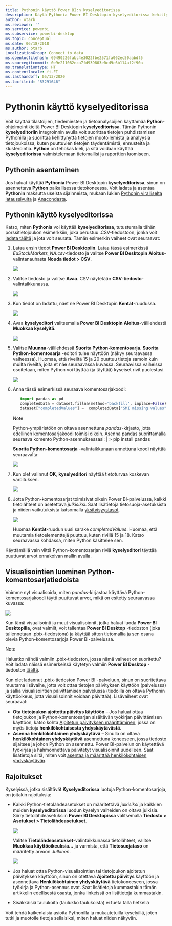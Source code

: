 ```yaml
---
title: Pythonin käyttö Power BI:n kyselyeditorissa
description: Käytä Pythonia Power BI Desktopin kyselyeditorissa kehittyneeseen analyysiin
author: otarb
ms.reviewer: ''
ms.service: powerbi
ms.subservice: powerbi-desktop
ms.topic: conceptual
ms.date: 06/18/2018
ms.author: otarb
LocalizationGroup: Connect to data
ms.openlocfilehash: 69490226fabc4e3022fbe2571fa062ec50aabdf5
ms.sourcegitcommit: 0e9e211082eca7fd939803e0cd9c6b114af2f90a
ms.translationtype: HT
ms.contentlocale: fi-FI
ms.lasthandoff: 05/13/2020
ms.locfileid: "83291646"
---
```

# <a name="use-python-in-query-editor"></a>Pythonin käyttö kyselyeditorissa
Voit käyttää tilastoijien, tiedemiesten ja tietoanalysoijien käyttämää **Python**-ohjelmointikieltä Power BI Desktopin **kyselyeditorissa**. Tämän Pythonin **kyselyeditoriin** integroinnin avulla voit suorittaa tietojen puhdistamisen Pythonilla ja suorittaa kehittynyttä tietojen muotoilemista ja analyysia tietojoukoissa, kuten puuttuvien tietojen täydentämistä, ennusteita ja klusterointia. **Python** on tehokas kieli, ja sitä voidaan käyttää **kyselyeditorissa** valmistelemaan tietomallisi ja raporttien luomiseen.

## <a name="installing-python"></a>Pythonin asentaminen
Jos haluat käyttää **Pythonia** Power BI Desktopin **kyselyeditorissa**, sinun on asennettava **Python** paikallisessa tietokoneessa. Voit ladata ja asentaa **Pythonin** maksutta useista sijainneista, mukaan lukien [Pythonin viralliselta lataussivulta](https://www.python.org/) ja [Anacondasta](https://anaconda.org/anaconda/python/).

## <a name="using-python-in-query-editor"></a>Pythonin käyttö kyselyeditorissa
Katso, miten **Pythonia** voi käyttää **kyselyeditorissa**, tutustumalla tähän pörssitietojoukon esimerkkiin, joka perustuu .CSV-tiedostoon, jonka voit [ladata täältä](https://download.microsoft.com/download/F/8/A/F8AA9DC9-8545-4AAE-9305-27AD1D01DC03/EuStockMarkets_NA.csv) ja jota voit seurata. Tämän esimerkin vaiheet ovat seuraavat:

1. Lataa ensin tiedot **Power BI Desktopiin**. Lataa tässä esimerkissä *EuStockMarkets_NA.csv*-tiedosto ja valitse **Power BI Desktopin** **Aloitus**-valintanauhasta **Nouda tiedot > CSV**.
   
   ![](media/desktop-python-in-query-editor/python-in-query-editor-1.png)
2. Valitse tiedosto ja valitse **Avaa**. CSV näytetään **CSV-tiedosto**-valintaikkunassa.
   
   ![](media/desktop-python-in-query-editor/python-in-query-editor-2.png)
3. Kun tiedot on ladattu, näet ne Power BI Desktopin **Kentät**-ruudussa.
   
   ![](media/desktop-python-in-query-editor/python-in-query-editor-3.png)
4. Avaa **kyselyeditori** valitsemalla **Power BI Desktopin** **Aloitus**-välilehdestä **Muokkaa kyselyitä**.
   
   ![](media/desktop-python-in-query-editor/python-in-query-editor-4.png)
5. Valitse **Muunna**-välilehdessä **Suorita Python-komentosarja**. **Suorita Python-komentosarja** -editori tulee näyttöön (näkyy seuraavassa vaiheessa). Huomaa, että riveiltä 15 ja 20 puuttuu tietoja samoin kuin muilta riveiltä, joita et näe seuraavassa kuvassa. Seuraavissa vaiheissa osoitetaan, miten Python voi täyttää (ja täyttää) kyseiset rivit puolestasi.
   
   ![](media/desktop-python-in-query-editor/python-in-query-editor-5.png)
6. Anna tässä esimerkissä seuraava komentosarjakoodi:
   
    ```python
       import pandas as pd
       completedData = dataset.fillna(method='backfill', inplace=False)
       dataset["completedValues"] =  completedData["SMI missing values"]
   ```

   > [!NOTE]
   > Python-ympäristöön on oltava asennettuna *pandas*-kirjasto, jotta edellinen komentosarjakoodi toimisi oikein. Asenna pandas suorittamalla seuraava komento Python-asennuksessasi: |      > pip install pandas
   > 
   > 
   
   **Suorita Python-komentosarja** -valintaikkunaan annettuna koodi näyttää seuraavalta:
   
   ![](media/desktop-python-in-query-editor/python-in-query-editor-5b.png)
7. Kun olet valinnut **OK**, **kyselyeditori** näyttää tietoturvaa koskevan varoituksen.
   
   ![](media/desktop-python-in-query-editor/python-in-query-editor-6.png)
8. Jotta Python-komentosarjat toimisivat oikein Power BI-palvelussa, kaikki tietolähteet on asetettava *julkisiksi*. Saat lisätietoja tietosuoja-asetuksista ja niiden vaikutuksista katsomalla [yksityisyystasot](../admin/desktop-privacy-levels.md).
   
   ![](media/desktop-python-in-query-editor/python-in-query-editor-7.png)
   
   Huomaa **Kentät**-ruudun uusi sarake *completedValues*. Huomaa, että muutamia tietoelementtejä puuttuu, kuten rivillä 15 ja 18. Katso seuraavassa kohdassa, miten Python käsittelee sen.
   

Käyttämällä vain viittä Python-komentosarjan riviä **kyselyeditori** täyttää puuttuvat arvot ennakoivan mallin avulla.

## <a name="creating-visuals-from-python-script-data"></a>Visualisointien luominen Python-komentosarjatiedoista
Voimme nyt visualisoida, miten *pandas*-kirjastoa käyttävä Python-komentosarjakoodi täytti puuttuvat arvot, mikä on esitetty seuraavassa kuvassa:

![](media/desktop-python-in-query-editor/python-in-query-editor-8.png)

Kun tämä visualisointi ja muut visualisoinnit, jotka haluat luoda **Power BI Desktopilla**, ovat valmiit, voit tallentaa **Power BI Desktop** -tiedoston (joka tallennetaan .pbix-tiedostona) ja käyttää sitten tietomallia ja sen osana olevia Python-komentosarjoja Power BI-palvelussa.

> [!NOTE]
> Haluatko nähdä valmiin .pbix-tiedoston, jossa nämä vaiheet on suoritettu? Voit ladata näissä esimerkeissä käytetyn valmiin **Power BI Desktop** -tiedoston [täältä](https://download.microsoft.com/download/A/B/C/ABCF5589-B88F-49D4-ADEB-4A623589FC09/Complete%20Values%20with%20Python%20in%20PQ.pbix).

Kun olet ladannut .pbix-tiedoston Power BI -palveluun, sinun on suoritettava muutama lisävaihe, jotta voit ottaa tietojen päivityksen käyttöön (palvelussa) ja sallia visualisointien päivittämisen palvelussa (tiedoilla on oltava Pythonin käyttöoikeus, jotta visualisoinnit voidaan päivittää). Lisävaiheet ovat seuraavat:

* **Ota tietojoukon ajoitettu päivitys käyttöön** – Jos haluat ottaa tietojoukon ja Python-komentosarjan sisältävän työkirjan päivittämisen käyttöön, katso kohta [Ajoitetun päivityksen määrittäminen](refresh-scheduled-refresh.md), jossa on myös tietoja **henkilökohtaisesta yhdyskäytävästä**.
* **Asenna henkilökohtainen yhdyskäytävä** – Sinulla on oltava **henkilökohtainen yhdyskäytävä** asennettuna koneeseen, jossa tiedosto sijaitsee ja johon Python on asennettu. Power BI-palvelun on käytettävä työkirjaa ja hahmonnettava päivitetyt visualisoinnit uudelleen. Saat lisätietoja siitä, miten voit [asentaa ja määrittää henkilökohtaisen yhdyskäytävän](service-gateway-personal-mode.md).

## <a name="limitations"></a>Rajoitukset
Kyselyissä, jotka sisältävät **Kyselyeditorissa** luotuja Python-komentosarjoja, on joitakin rajoituksia:

* Kaikki Python-tietolähdeasetukset on määritettävä *julkisiksi* ja kaikkien muiden **kyselyeditorissa** luodun kyselyn vaiheiden on oltava julkisia. Siirry tietolähdeasetuksiin **Power BI Desktopissa** valitsemalla **Tiedosto > Asetukset > Tietolähdeasetukset**.
  
  ![](media/desktop-python-in-query-editor/python-in-query-editor-9.png)
  
  Valitse **Tietolähdeasetukset**-valintaikkunassa tietolähteet, valitse **Muokkaa käyttöoikeuksia...**  ja varmista, että **Tietosuojataso** on määritetty arvoon *Julkinen*.
  
  ![](media/desktop-python-in-query-editor/python-in-query-editor-10.png)    
* Jos haluat ottaa Python-visualisointien tai tietojoukon ajoitetun päivityksen käyttöön, sinun on otettava **Ajoitettu päivitys** käyttöön ja asennettava **Henkilökohtainen yhdyskäytävä** tietokoneeseen, jossa työkirja ja Python-asennus ovat. Saat lisätietoja kummastakin tämän artikkelin edellisestä osasta, jonka linkeissä on lisätietoja kummastakin.
* Sisäkkäisiä taulukoita (taulukko taulukoista) ei tueta tällä hetkellä 

Voit tehdä kaikenlaisia asioita Pythonilla ja mukautetuilla kyselyillä, joten tutki ja muotoile tietoja sellaisiksi, miten haluat niiden näkyvän.
